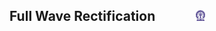 ## Full Wave Rectification  &nbsp; &nbsp; &nbsp; &nbsp; &nbsp; &nbsp; <img src="images/iitkgp.png" width="3%" />
